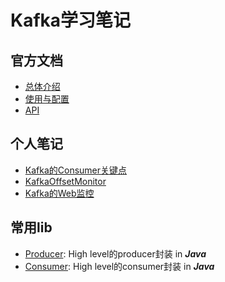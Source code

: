 # Kafka学习笔记

## 官方文档

- [总体介绍](http://www.rowkey.me/blog/2015/05/30/kafka-intro/)
- [使用与配置](http://www.rowkey.me/blog/2015/05/30/kafka-usage/)
- [API](http://kafka.apache.org/documentation.html#producerapi)

## 个人笔记

- [Kafka的Consumer关键点](http://www.rowkey.me/blog/2015/05/30/kafka-consumer/) 
- [KafkaOffsetMonitor](https://github.com/quantifind/KafkaOffsetMonitor)
- [Kafka的Web监控](https://github.com/claudemamo/kafka-web-console)

## 常用lib

- [Producer](https://github.com/Suishenyun/kafka-producer): High level的producer封装 in ***Java***
- [Consumer](https://github.com/Suishenyun/kafka-consumer): High level的consumer封装 in ***Java***

